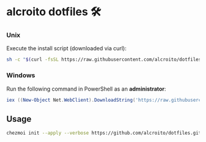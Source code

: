 # alcroito dotfiles 🛠

### Unix

Execute the install script (downloaded via curl):

```bash
sh -c "$(curl -fsSL https://raw.githubusercontent.com/alcroito/dotfiles/main/install.sh)"
```

### Windows

Run the following command in PowerShell as an **administrator**:

```powershell
iex ((New-Object Net.WebClient).DownloadString('https://raw.githubusercontent.com/alcroito/dotfiles/main/install.ps1'))
```

## Usage

```bash
chezmoi init --apply --verbose https://github.com/alcroito/dotfiles.git
```

